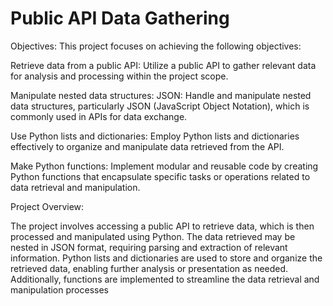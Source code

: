 # Public API Data Gathering 

Objectives:
This project focuses on achieving the following objectives:

Retrieve data from a public API: Utilize a public API to gather relevant data for analysis and processing within the project scope.

Manipulate nested data structures: JSON: Handle and manipulate nested data structures, particularly JSON (JavaScript Object Notation), which is commonly used in APIs for data exchange.

Use Python lists and dictionaries: Employ Python lists and dictionaries effectively to organize and manipulate data retrieved from the API.

Make Python functions: Implement modular and reusable code by creating Python functions that encapsulate specific tasks or operations related to data retrieval and manipulation.

Project Overview:

The project involves accessing a public API to retrieve data, which is then processed and manipulated using Python. The data retrieved may be nested in JSON format, requiring parsing and extraction of relevant information. Python lists and dictionaries are used to store and organize the retrieved data, enabling further analysis or presentation as needed. Additionally, functions are implemented to streamline the data retrieval and manipulation processes
